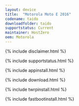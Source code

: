 ```yaml
---
layout: device
title:  "Motorola Moto E 2016"
codename: taido
downloadfolder: taido
supportstatus: Current
maintainer: HostZero
oem: Motorola
---
```


{% include disclaimer.html %}

{% include supportstatus.html %}

{% include appinstall.html %}

{% include download.html %}

{% include twrpinstall.html %}

{% include fastbootinstall.html %}

